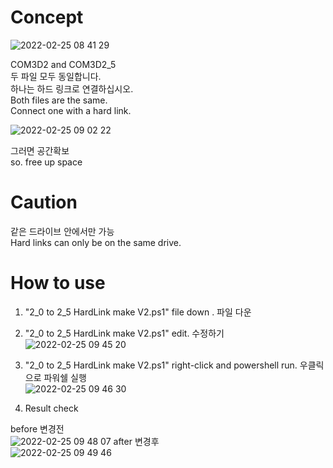 # Concept
![2022-02-25 08 41 29](https://user-images.githubusercontent.com/20321215/155626566-1eebffb7-35b4-4ff7-84bb-fd651e7ff468.png)

COM3D2 and COM3D2_5  
두 파일 모두 동일합니다.  
하나는 하드 링크로 연결하십시오.  
Both files are the same.  
Connect one with a hard link.  

![2022-02-25 09 02 22](https://user-images.githubusercontent.com/20321215/155628126-751053b2-3749-4fa5-86d8-75cceb568965.png)

그러면 공간확보  
so. free up space  

# Caution

같은 드라이브 안에서만 가능  
Hard links can only be on the same drive.  

# How to use

1. "2_0 to 2_5 HardLink make V2.ps1" file down . 파일 다운  
2. "2_0 to 2_5 HardLink make V2.ps1" edit. 수정하기  
![2022-02-25 09 45 20](https://user-images.githubusercontent.com/20321215/155632566-b13b8b85-9257-4325-9916-5da283c1976a.png)

3. "2_0 to 2_5 HardLink make V2.ps1" right-click and powershell run. 우클릭으로 파워쉘 실행  
![2022-02-25 09 46 30](https://user-images.githubusercontent.com/20321215/155632750-cc835669-7235-47a4-acaf-f5007fb5ffad.png)

4. Result check  

before 변경전  
![2022-02-25 09 48 07](https://user-images.githubusercontent.com/20321215/155632890-8fb871fe-e993-4fa8-ad23-246f35541b5c.png)
after 변경후   
![2022-02-25 09 49 46](https://user-images.githubusercontent.com/20321215/155632892-d5b26d41-1d8a-436b-ad0e-ffaaff0d42b0.png)

